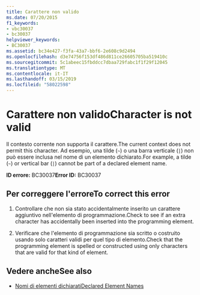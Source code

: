 ```yaml
---
title: Carattere non valido
ms.date: 07/20/2015
f1_keywords:
- vbc30037
- bc30037
helpviewer_keywords:
- BC30037
ms.assetid: bc34e427-f3fa-43a7-bbf6-2e608c9d2494
ms.openlocfilehash: d3e74756f153df486d811ce26605705ba519410c
ms.sourcegitcommit: 5c1abeec15fbddcc7dbaa729fabc1f1f29f12045
ms.translationtype: MT
ms.contentlocale: it-IT
ms.lasthandoff: 03/15/2019
ms.locfileid: "58022598"
---
```

# <a name="character-is-not-valid"></a><span data-ttu-id="c4a17-102">Carattere non valido</span><span class="sxs-lookup"><span data-stu-id="c4a17-102">Character is not valid</span></span>
<span data-ttu-id="c4a17-103">Il contesto corrente non supporta il carattere.</span><span class="sxs-lookup"><span data-stu-id="c4a17-103">The current context does not permit this character.</span></span> <span data-ttu-id="c4a17-104">Ad esempio, una tilde (`~`) o una barra verticale (`|`) non può essere inclusa nel nome di un elemento dichiarato.</span><span class="sxs-lookup"><span data-stu-id="c4a17-104">For example, a tilde (`~`) or vertical bar (`|`) cannot be part of a declared element name.</span></span>  
  
 <span data-ttu-id="c4a17-105">**ID errore:** BC30037</span><span class="sxs-lookup"><span data-stu-id="c4a17-105">**Error ID:** BC30037</span></span>  
  
## <a name="to-correct-this-error"></a><span data-ttu-id="c4a17-106">Per correggere l'errore</span><span class="sxs-lookup"><span data-stu-id="c4a17-106">To correct this error</span></span>  
  
1.  <span data-ttu-id="c4a17-107">Controllare che non sia stato accidentalmente inserito un carattere aggiuntivo nell'elemento di programmazione.</span><span class="sxs-lookup"><span data-stu-id="c4a17-107">Check to see if an extra character has accidentally been inserted into the programming element.</span></span>  
  
2.  <span data-ttu-id="c4a17-108">Verificare che l'elemento di programmazione sia scritto o costruito usando solo caratteri validi per quel tipo di elemento.</span><span class="sxs-lookup"><span data-stu-id="c4a17-108">Check that the programming element is spelled or constructed using only characters that are valid for that kind of element.</span></span>  
  
## <a name="see-also"></a><span data-ttu-id="c4a17-109">Vedere anche</span><span class="sxs-lookup"><span data-stu-id="c4a17-109">See also</span></span>

- [<span data-ttu-id="c4a17-110">Nomi di elementi dichiarati</span><span class="sxs-lookup"><span data-stu-id="c4a17-110">Declared Element Names</span></span>](../../visual-basic/programming-guide/language-features/declared-elements/declared-element-names.md)
